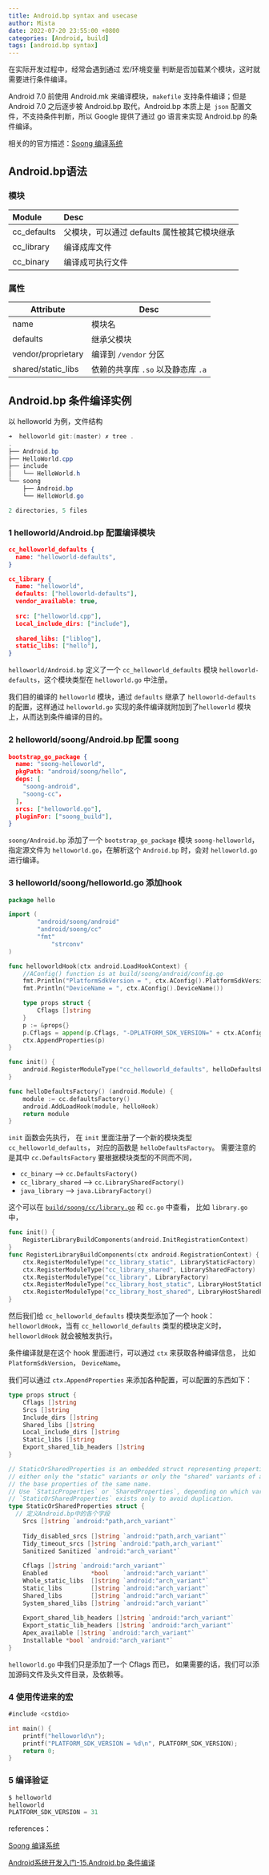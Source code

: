 ```yaml
---
title: Android.bp syntax and usecase
author: Mista
date: 2022-07-20 23:55:00 +0800
categories: [Android, build]
tags: [android.bp syntax]
---
```


在实际开发过程中，经常会遇到通过 宏/环境变量 判断是否加载某个模块，这时就需要进行条件编译。

Android 7.0 前使用 Android.mk 来编译模块，`makefile` 支持条件编译；但是 Android 7.0 之后逐步被 Android.bp 取代，Android.bp 本质上是` json` 配置文件，不支持条件判断，所以 Google 提供了通过 go 语言来实现 Android.bp 的条件编译。

相关的的官方描述：[Soong 编译系统](https://source.android.com/docs/setup/build)

## Android.bp语法

### 模块

| Module      | Desc                                         |
| :---------- | :------------------------------------------- |
| cc_defaults | 父模块，可以通过 defaults 属性被其它模块继承 |
| cc_library  | 编译成库文件                                 |
| cc_binary   | 编译成可执行文件                             |

### 属性

| Attribute          | Desc                               |
| ------------------ | ---------------------------------- |
| name               | 模块名                             |
| defaults           | 继承父模块                         |
| vendor/proprietary | 编译到 `/vendor` 分区              |
| shared/static_libs | 依赖的共享库 `.so` 以及静态库 `.a` |

## Android.bp 条件编译实例

以 helloworld 为例，文件结构

```powershell
➜  helloworld git:(master) ✗ tree .
.
├── Android.bp
├── HelloWorld.cpp
├── include
│   └── HelloWorld.h
└── soong
    ├── Android.bp
    └── HelloWorld.go

2 directories, 5 files
```

### 1 helloworld/Android.bp 配置编译模块

```json
cc_helloworld_defaults {
  name: "helloworld-defaults",
}

cc_library {
  name: "helloworld",
  defaults: ["helloworld-defaults"],
  vendor_available: true,
  
  src: ["helloworld.cpp"],
  Local_include_dirs: ["include"],
  
  shared_libs: ["liblog"],
  static_libs: ["hello"],
}
```

`helloworld/Android.bp` 定义了一个 `cc_helloworld_defaults` 模块 `helloworld-defaults`，这个模块类型在 `helloworld.go` 中注册。

我们目的编译的 `helloworld` 模块，通过 `defaults` 继承了 `helloworld-defaults` 的配置，这样通过 `helloworld.go` 实现的条件编译就附加到了`helloworld` 模块上，从而达到条件编译的目的。

### 2 helloworld/soong/Android.bp 配置 soong

```json
bootstrap_go_package {
  name: "soong-helloworld",
  pkgPath: "android/soong/hello",
  deps: [
    "soong-android",
    "soong-cc"，
  ]，
  srcs: ["helloworld.go"],
  pluginFor: ["soong_build"],
}
```

`soong/Android.bp` 添加了一个 `bootstrap_go_package` 模块 `soong-helloworld`，指定源文件为 `helloworld.go`，在解析这个 `Android.bp` 时，会对 `helloworld.go` 进行编译。

### 3 helloworld/soong/helloworld.go 添加hook

```go
package hello

import (
        "android/soong/android"
        "android/soong/cc"
        "fmt"
  			"strconv"
)

func helloworldHook(ctx android.LoadHookContext) {
    //AConfig() function is at build/soong/android/config.go
    fmt.Println("PlatformSdkVersion = ", ctx.AConfig().PlatformSdkVersion())
    fmt.Println("DeviceName = ", ctx.AConfig().DeviceName())

    type props struct {
        Cflags []string
    }
    p := &props{}
    p.Cflags = append(p.Cflags, "-DPLATFORM_SDK_VERSION=" + ctx.AConfig().PlatformSdkVersion())
    ctx.AppendProperties(p)
}

func init() {
    android.RegisterModuleType("cc_helloworld_defaults", helloDefaultsFactory)
}

func helloDefaultsFactory() (android.Module) {
    module := cc.defaultsFactory()
    android.AddLoadHook(module, helloHook)
    return module
}
```

`init` 函数会先执行， 在 `init` 里面注册了一个新的模块类型 `cc_helloworld_defaults`， 对应的函数是 `helloDefaultsFactory`。
需要注意的是其中 `cc.DefaultsFactory` 要根据模块类型的不同而不同，

- `cc_binary` –> `cc.DefaultsFactory()`
- `cc_library_shared` –> `cc.LibrarySharedFactory()`
- `java_library` –> `java.LibraryFactory()`

这个可以在 [`build/soong/cc/library.go`](https://android.googlesource.com/platform/build/soong/+/refs/heads/master/cc/library.go) 和 `cc.go` 中查看， 比如 `library.go` 中，

```go
func init() {
	RegisterLibraryBuildComponents(android.InitRegistrationContext)
}
func RegisterLibraryBuildComponents(ctx android.RegistrationContext) {
	ctx.RegisterModuleType("cc_library_static", LibraryStaticFactory)
	ctx.RegisterModuleType("cc_library_shared", LibrarySharedFactory)
	ctx.RegisterModuleType("cc_library", LibraryFactory)
	ctx.RegisterModuleType("cc_library_host_static", LibraryHostStaticFactory)
	ctx.RegisterModuleType("cc_library_host_shared", LibraryHostSharedFactory)
}
```

然后我们给 `cc_helloworld_defaults` 模块类型添加了一个 hook：`helloworldHook`，当有 `cc_helloworld_defaults` 类型的模块定义时， `helloworldHook` 就会被触发执行。

条件编译就是在这个 hook 里面进行，可以通过 `ctx` 来获取各种编译信息， 比如 `PlatformSdkVersion`， `DeviceName`。

我们可以通过 `ctx.AppendProperties` 来添加各种配置，可以配置的东西如下：

```go
type props struct {
    Cflags []string
    Srcs []string
    Include_dirs []string
    Shared_libs []string
    Local_include_dirs []string
    Static_libs []string
    Export_shared_lib_headers []string
}

// StaticOrSharedProperties is an embedded struct representing properties to affect attributes of
// either only the "static" variants or only the "shared" variants of a library module. These override
// the base properties of the same name.
// Use `StaticProperties` or `SharedProperties`, depending on which variant is needed.
// `StaticOrSharedProperties` exists only to avoid duplication.
type StaticOrSharedProperties struct {
  // 定义Android.bp中的各个字段
	Srcs []string `android:"path,arch_variant"`
  
	Tidy_disabled_srcs []string `android:"path,arch_variant"`
	Tidy_timeout_srcs []string `android:"path,arch_variant"`
	Sanitized Sanitized `android:"arch_variant"`
  
	Cflags []string `android:"arch_variant"`
	Enabled            *bool    `android:"arch_variant"`
	Whole_static_libs  []string `android:"arch_variant"`
	Static_libs        []string `android:"arch_variant"`
	Shared_libs        []string `android:"arch_variant"`
	System_shared_libs []string `android:"arch_variant"`
  
	Export_shared_lib_headers []string `android:"arch_variant"`
	Export_static_lib_headers []string `android:"arch_variant"`
	Apex_available []string `android:"arch_variant"`
	Installable *bool `android:"arch_variant"`
}
```

`helloworld.go` 中我们只是添加了一个 Cflags 而已， 如果需要的话，我们可以添加源码文件及头文件目录，及依赖等。

### 4 使用传进来的宏

```go
#include <cstdio>

int main() {
    printf("helloworld\n");
    printf("PLATFORM_SDK_VERSION = %d\n", PLATFORM_SDK_VERSION);
    return 0;
}
```

### 5 编译验证

```go
$ helloworld
helloworld
PLATFORM_SDK_VERSION = 31
```





references：

[Soong 编译系统](https://source.android.com/docs/setup/build)

[Android系统开发入门-15.Android.bp 条件编译](http://qiushao.net/2020/02/05/Android%E7%B3%BB%E7%BB%9F%E5%BC%80%E5%8F%91%E5%85%A5%E9%97%A8/15-Anroid.bp%E6%9D%A1%E4%BB%B6%E7%BC%96%E8%AF%91/)
